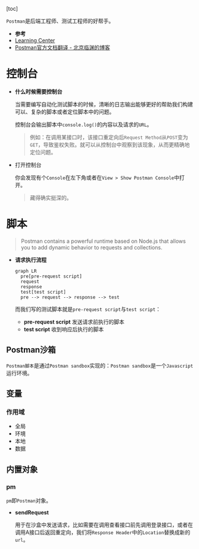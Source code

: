 [toc]

`Postman`是后端工程师、测试工程师的好帮手。

- **参考**
- [Learning Center](https://learning.postman.com/docs/getting-started/introduction/)
- [Postman官方文档翻译 - 北京临渊的博客](https://www.cnblogs.com/superhin/p/10983986.html)

# 控制台

- **什么时候需要控制台**

  当需要编写自动化测试脚本的时候，清晰的日志输出能够更好的帮助我们构建可以、复杂的脚本或者定位脚本中的问题。

  控制台会输出脚本中`console.log()`的内容以及请求的`URL`。

  > 例如：在调用某接口时，该接口重定向后`Request Method`从`POST`变为`GET`，导致鉴权失败。就可以从控制台中观察到该现象，从而更精确地定位问题。

- 打开控制台

  你会发现有个`Console`在左下角或者在`View > Show Postman Console`中打开。

  > 藏得确实挺深的。

# 脚本

> Postman contains a powerful runtime based on Node.js that allows you to add dynamic behavior to requests and collections.

- **请求执行流程**

  ``` mermaid
  graph LR
  	pre[pre-request script]
  	request
  	response
  	test[test script]
  	pre --> request --> response --> test
  ```

  而我们写的测试脚本就是`pre-request script`与`test script`：

  - **pre-request script**	发送请求前执行的脚本
  - **test script**	收到响应后执行的脚本

## Postman沙箱

`Postman脚本`是通过`Postman sandbox`实现的：`Postman sandbox`是一个`Javascript`运行环境。

## 变量

### 作用域

- 全局
- 环境
- 本地
- 数据

## 内置对象

### pm

`pm`即`Postman`对象。

- **sendRequest**

  用于在沙盒中发送请求，比如需要在调用查看接口前先调用登录接口，或者在调用A接口后返回重定向，我们将`Response Header`中的`Location`替换成新的`url`。


